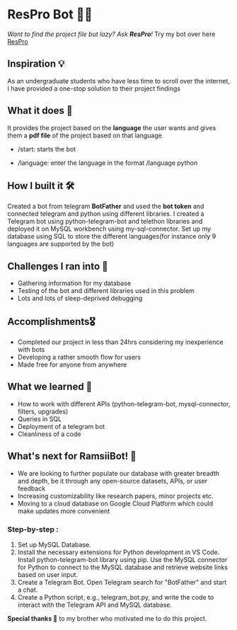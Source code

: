 # ResPro Bot 👨‍💻
_Want to find the project file but lazy? Ask **ResPro**!_
Try my bot over here [ResPro](https://t.me/RES_P_bot)

## Inspiration 💡
As an undergraduate students who have less time to scroll over the internet, I have provided a one-stop solution to their project findings

## What it does 💪
It provides the project based on the **language** the user wants and gives them a **pdf file** of the project based on that language
- /start: starts the bot
* /language: enter the language in the format /language python
  
## How I built it 🛠
Created a bot from telegram **BotFather** and used the **bot token** and connected telegram and python using different libraries. I created a Telegram bot using python-telegram-bot and telethon libraries and deployed it on MySQL workbench using my-sql-connector. Set up my database using SQL to store the different languages(for instance only 9 languages are supported by the bot)

## Challenges I ran into 🧗‍
- Gathering information for my database
- Testing of the bot and different libraries used in this problem
- Lots and lots of sleep-deprived debugging

## Accomplishments🎖
- Completed our project in less than 24hrs considering my inexperience with bots
- Developing a rather smooth flow for users
- Made free for anyone from anywhere

## What we learned 🙇 
- How to work with different APIs (python-telegram-bot, mysql-connector, filters, upgrades)
- Queries in SQL
- Deployment of a telegram bot
- Cleanliness of a code

## What's next for RamsiiBot! 🔮
- We are looking to further populate our database with greater breadth and depth, be it through any open-source datasets, APIs, or user feedback
- Increasing customizability like research papers, minor projects etc.
- Moving to a cloud database on Google Cloud Platform which could make updates more convenient

### Step-by-step : 
1. Set up MySQL Database.
2. Install the necessary extensions for Python development in VS Code. Install python-telegram-bot library using pip. Use the MySQL connector for Python to connect to the MySQL database and retrieve website links based on user input.
3. Create a Telegram Bot. Open Telegram search for "BotFather" and start a chat.
4. Create a Python script, e.g., telegram_bot.py, and write the code to interact with the Telegram API and MySQL database.

**Special thanks 🙏** to my brother who motivated me to do this project.
